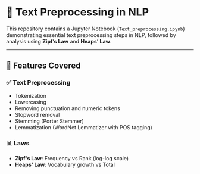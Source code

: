 # 🧹 Text Preprocessing in NLP

This repository contains a Jupyter Notebook (`Text_preprocessing.ipynb`) demonstrating essential text preprocessing steps in NLP,
followed by analysis using **Zipf’s Law** and **Heaps’ Law**.

----

## 📘 Features Covered

### ✅ Text Preprocessing
- Tokenization
- Lowercasing
- Removing punctuation and numeric tokens
- Stopword removal
- Stemming (Porter Stemmer)
- Lemmatization (WordNet Lemmatizer with POS tagging)

### 📊 Laws
- **Zipf's Law**: Frequency vs Rank (log-log scale)
- **Heaps' Law**: Vocabulary growth vs Total
